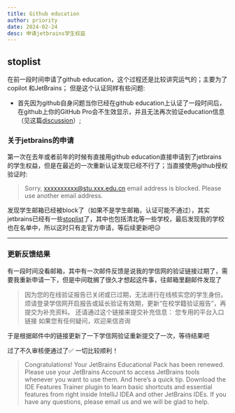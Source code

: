 ```yaml
---
title: Github education
author: priority
date: 2024-02-24
desc: 申请jetbrains学生权益
---
```


## stoplist

在前一段时间申请了github education，这个过程还是比较讲究运气的；主要为了copilot 和JetBrains； 
但是这个认证同样有些问题: 
* 首先因为github自身问题当你已经在github education上认证了一段时间后，在github上你的GitHub Pro会不生效显示，并且无法再次验证education信息（见这篇[discussion](https://github.com/orgs/community/discussions/54511)）;

### 关于jetbrains的申请

第一次在去年或者前年的时候有直接用github education直接申请到了jetbrains的学生权益，但是在最近的一次重新认证发现已经不行了；当直接使用github授权验证时:
> Sorry, xxxxxxxxxx@stu.xxx.edu.cn email address is blocked. Please use another email address.

发现学生邮箱已经被block了（如果不是学生邮箱，认证可能不通过），其实jetbrains已经有一些[stoplist](https://github.com/JetBrains/swot/blob/master/lib/domains/stoplist.txt)了，其中也包括清北等一些学校，最后发现我的学校也在名单中，所以这时只有走官方申请，等后续更新吧😥

---
### 更新反馈结果
有一段时间没看邮箱，其中有一次邮件反馈是说我的学信网的验证链接过期了，需要我重新申请一下，但是中间耽搁了很久才想起这件事，往邮箱里翻邮件发现了
> 因为您的在线验证报告已关闭或已过期，无法进行在线核实您的学生身份。烦请登录学信网开启报告或延长验证有效期，更新“在校学籍验证报告”，再提交为补充资料。
> 还请通过这个链接来提交补充信息： 您专用的平台入口链接
> 如果您有任何疑问，欢迎来信咨询

于是根据邮件中的链接更新了一下学信网验证重新提交了一次，等待结果吧

过了不久审核便通过了✅ 一切比较顺利！

> Congratulations! Your JetBrains Educational Pack has been renewed.
Please use your JetBrains Account to access JetBrains tools whenever you want to use them.
And here’s a quick tip. Download the IDE Features Trainer plugin to learn basic shortcuts and essential features from right inside IntelliJ IDEA and other JetBrains IDEs.
If you have any questions, please email us and we will be glad to help.

